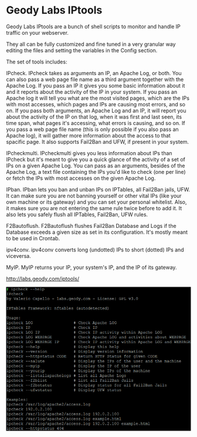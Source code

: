 # Geody Labs IPtools

Geody Labs IPtools are a bunch of shell scripts to monitor and handle IP traffic on your webserver.

They all can be fully customized and fine tuned in a very granular way editing the files and setting the variables in the Config section.

The set of tools includes:

IPcheck.
IPcheck takes as arguments an IP, an Apache Log, or both. You can also pass a web page file name as a third argument together with the Apache Log.
If you pass an IP it gives you some basic information about it and it reports about the activity of the IP in your system.
If you pass an Apache log it will tell you what are the most visited pages, which are the IPs with most accesses, which pages and IPs are causing most errors, and so on.
If you pass both arguments, an Apache Log and an IP, it will report you about the activity of the IP on that log, when it was first and last seen, its time span, what pages it's accessing, what errors is causing, and so on.
If you pass a web page file name (this is only possible if you also pass an Apache log), it will gather more information about the access to that spacific page.
It also supports Fail2Ban and UFW, if present in your system.

IPcheckmulti.
IPcheckmulti gives you less information about IPs than IPcheck but it's meant to give you a quick glance of the activity of a set of IPs on a given Apache Log. You can pass as an arguments, besides of the Apache Log, a text file containing the IPs you'd like to check (one per line) or fetch the IPs with most accesses on the given Apache Log.

IPban.
IPban lets you ban and unban IPs on IPTables, all Fail2Ban jails, UFW. It can make sure you are not banning yourself or other vital IPs (like your own machine or its gateway) and you can set your personal whitelist. Also, it makes sure you are not entering the same rule twice before to add it. It also lets you safely flush all IPTables, Fail2Ban, UFW rules.

F2Bautoflush.
F2Bautoflush flushes Fail2Ban Database and Logs if the Database exceeds a given size as set in its configuration. It's mostly meant to be used in Crontab.

ipv4conv.
ipv4conv converts long (undotted) IPs to short (dotted) IPs and viceversa.

MyIP.
MyIP returns your IP, your system's IP, and the IP of its gateway.

http://labs.geody.com/iptools/

<img src="https://raw.githubusercontent.com/ElfQrin/iptools/main/ipcheck_screenshot.png" alt="GeodyLabs IPTools IPcheck tool bash shell script Linux screenshot" />
